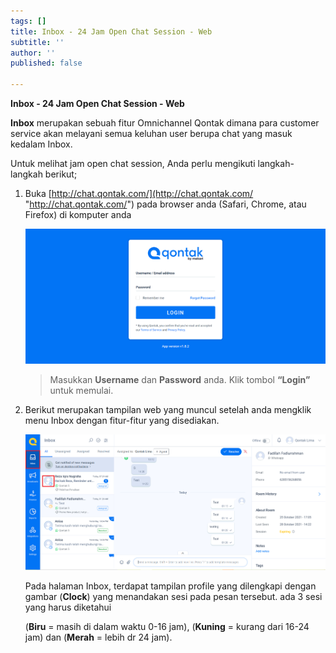 ```yaml
---
tags: []
title: Inbox - 24 Jam Open Chat Session - Web
subtitle: ''
author: ''
published: false

---
```

**Inbox - 24 Jam Open Chat Session - Web**

**Inbox** merupakan sebuah fitur Omnichannel Qontak dimana para customer service akan melayani semua keluhan user berupa chat yang masuk kedalam Inbox.

Untuk melihat jam open chat session, Anda perlu mengikuti langkah-langkah berikut;

1. Buka [http://chat.qontak.com/](http://chat.qontak.com/ "http://chat.qontak.com/") pada browser anda (Safari, Chrome, atau Firefox) di komputer anda

   ![](/uploads/login-qontak-c.png)

   > Masukkan **Username** dan **Password** anda. Klik tombol **“Login”** untuk memulai.
2. Berikut merupakan tampilan web yang muncul setelah anda mengklik menu Inbox dengan fitur-fitur yang disediakan.

   ![](/uploads/chatsession.PNG)

   Pada halaman Inbox, terdapat tampilan profile yang dilengkapi dengan gambar (**Clock**) yang menandakan sesi pada pesan tersebut. ada 3 sesi yang harus diketahui

   (**Biru** = masih di dalam waktu 0-16 jam), (**Kuning** = kurang dari 16-24 jam) dan (**Merah** = lebih dr 24 jam).